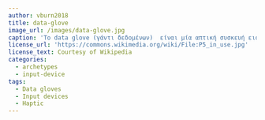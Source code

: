 ```yaml
---
author: vburn2018
title: data-glove
image_url: /images/data-glove.jpg
caption: 'Το data glove (γάντι δεδομένων)  είναι μία απτική συσκευή εισόδου. Με ενσωματωμένους αισθητήρες, ανιχνεύεται η θέση των δακτύλων του χρήστη. Οι εντολές προς το συνδεδεμένο λογισμικό, δίνονται με «χειρονομίες» όπως, κλειστή γροθιά, ανοικτή  παλάμη, δείξιμο με τον δείκτη του χεριού κλπ. Σε συνδυασμό με συσκευή ανίχνευσης της κίνησης του χεριού (hand-tracker), γίνεται εφικτή η αναγνώριση του περισσότερων καταστάσεων-χειρονομιών που κάνουν τη διάδραση πιο φυσική, όπως ο προσανατολισμός του χεριού, η θέση του στο χώρο κλπ. Ο χρήστης θα πρέπει αρχικά να εκπαιδευτεί ως προς τις χειρονομίες που αναγνωρίζονται αυτόματα ως εντολές από το σύστημα ή να δημιουργήσει δικές του. Το data glove  καθιστά εφικτή την ανάπτυξη εξειδικευμένων εφαρμογών όπως η αναγνώριση νοηματικής γλώσσας και η εκτέλεση και διεύθυνση μουσικών έργων.'
license_url: 'https://commons.wikimedia.org/wiki/File:P5_in_use.jpg'
license_text: Courtesy of Wikipedia
categories:
  - archetypes
  - input-device
tags:
  - Data gloves
  - Input devices
  - Haptic
---
```

